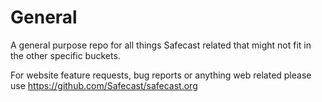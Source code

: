 General
=======

A general purpose repo for all things Safecast related that might not fit in the other specific buckets.

For website feature requests, bug reports or anything web related please use https://github.com/Safecast/safecast.org


